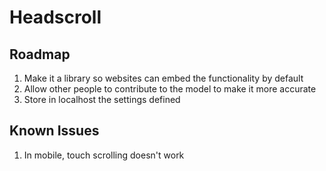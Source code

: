 # Headscroll

## Roadmap

1. Make it a library so websites can embed the functionality by default
2. Allow other people to contribute to the model to make it more accurate
3. Store in localhost the settings defined

## Known Issues

1. In mobile, touch scrolling doesn't work